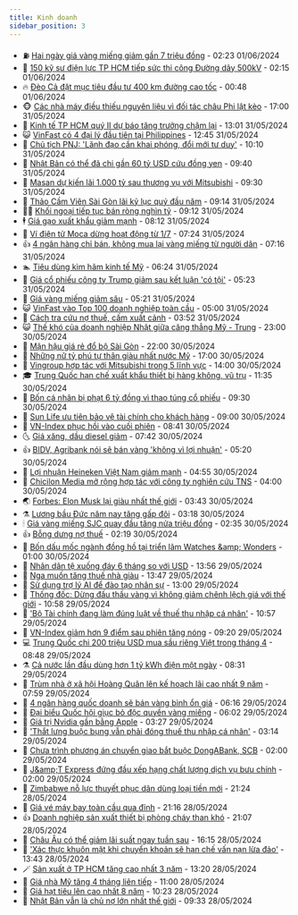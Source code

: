 ```yaml
---
title: Kinh doanh
sidebar_position: 3
---
```


<!-- vnexpress-kinh-doanh:START -->
- ⛽️ [Hai ngày giá vàng miếng giảm gần 7 triệu đồng](https://vnexpress.net/hai-ngay-gia-vang-mieng-giam-gan-7-trieu-dong-4753055.html) - 02:23 01/06/2024
- 🐲 [150 kỹ sư điện lực TP HCM tiếp sức thi công Đường dây 500kV](https://vnexpress.net/150-ky-su-dien-luc-tp-hcm-tiep-suc-thi-cong-duong-day-500kv-4752801.html) - 02:15 01/06/2024
- 🔥 [Đèo Cả đặt mục tiêu đầu tư 400 km đường cao tốc](https://vnexpress.net/deo-ca-dat-muc-tieu-dau-tu-400-km-duong-cao-toc-4752916.html) - 00:48 01/06/2024
- 🐵 [Các nhà máy điều thiếu nguyên liệu vì đối tác châu Phi lật kèo](https://vnexpress.net/cac-nha-may-dieu-thieu-nguyen-lieu-vi-doi-tac-chau-phi-lat-keo-4752958.html) - 17:00 31/05/2024
- 🦅 [Kinh tế TP HCM quý II dự báo tăng trưởng chậm lại](https://vnexpress.net/kinh-te-tp-hcm-quy-ii-du-bao-tang-truong-cham-lai-4752859.html) - 13:01 31/05/2024
- 😺 [VinFast có 4 đại lý đầu tiên tại Philippines](https://vnexpress.net/vinfast-co-4-dai-ly-dau-tien-tai-philippines-4752935.html) - 12:45 31/05/2024
- 🤩 [Chủ tịch PNJ: &#39;Lãnh đạo cần khai phóng, đổi mới tư duy&#39;](https://vnexpress.net/chu-tich-pnj-lanh-dao-can-khai-phong-doi-moi-tu-duy-4752902.html) - 10:10 31/05/2024
- 🌮 [Nhật Bản có thể đã chi gần 60 tỷ USD cứu đồng yen](https://vnexpress.net/nhat-ban-co-the-da-chi-gan-60-ty-usd-cuu-dong-yen-4752863.html) - 09:40 31/05/2024
- 🧰 [Masan dự kiến lãi 1.000 tỷ sau thương vụ với Mitsubishi](https://vnexpress.net/masan-du-kien-lai-1-000-ty-sau-thuong-vu-voi-mitsubishi-4752349.html) - 09:30 31/05/2024
- 🤔 [Thảo Cầm Viên Sài Gòn lãi kỷ lục quý đầu năm](https://vnexpress.net/thao-cam-vien-sai-gon-lai-ky-luc-quy-dau-nam-4752827.html) - 09:14 31/05/2024
- 🧑‍💻 [Khối ngoại tiếp tục bán ròng nghìn tỷ](https://vnexpress.net/chung-khoan-hom-nay-31-5-khoi-ngoai-tiep-tuc-ban-rong-nghin-ty-4752847.html) - 09:12 31/05/2024
- 🕴 [Giá gạo xuất khẩu giảm mạnh](https://vnexpress.net/gia-gao-xuat-khau-giam-manh-4752782.html) - 08:12 31/05/2024
- 🦩 [Ví điện tử Moca dừng hoạt động từ 1/7](https://vnexpress.net/vi-dien-tu-moca-dung-hoat-dong-tu-1-7-4752808.html) - 07:24 31/05/2024
- 👍 [4 ngân hàng chỉ bán, không mua lại vàng miếng từ người dân](https://vnexpress.net/big-4-ngan-hang-chi-ban-khong-mua-lai-vang-mieng-tu-nguoi-dan-4752784.html) - 07:16 31/05/2024
- 🏊 [Tiêu dùng kìm hãm kinh tế Mỹ](https://vnexpress.net/tieu-dung-kim-ham-kinh-te-my-4752718.html) - 06:24 31/05/2024
- 🤡 [Giá cổ phiếu công ty Trump giảm sau kết luận &#39;có tội&#39;](https://vnexpress.net/gia-co-phieu-cong-ty-trump-giam-sau-ket-luan-co-toi-4752771.html) - 05:23 31/05/2024
- 👀 [Giá vàng miếng giảm sâu](https://vnexpress.net/gia-vang-mieng-lao-doc-4752766.html) - 05:21 31/05/2024
- 😺 [VinFast vào Top 100 doanh nghiệp toàn cầu](https://vnexpress.net/vinfast-vao-top-100-doanh-nghiep-toan-cau-4752756.html) - 05:00 31/05/2024
- 🦣 [Cách tra cứu nợ thuế, cấm xuất cảnh](https://vnexpress.net/cach-tra-cuu-no-thue-cam-xuat-canh-4751906.html) - 03:52 31/05/2024
- 😺 [Thế khó của doanh nghiệp Nhật giữa căng thẳng Mỹ - Trung](https://vnexpress.net/the-kho-cua-doanh-nghiep-nhat-giua-cang-thang-my-trung-4752410.html) - 23:00 30/05/2024
- 💼 [Mận hậu giá rẻ đổ bộ Sài Gòn](https://vnexpress.net/man-hau-gia-re-do-bo-sai-gon-4752452.html) - 22:00 30/05/2024
- 🤗 [Những nữ tỷ phú tự thân giàu nhất nước Mỹ](https://vnexpress.net/nhung-nu-ty-phu-tu-than-giau-nhat-nuoc-my-4752294.html) - 17:00 30/05/2024
- 👀 [Vingroup hợp tác với Mitsubishi trong 5 lĩnh vực](https://vnexpress.net/vingroup-hop-tac-voi-mitsubishi-trong-5-linh-vuc-4752488.html) - 14:00 30/05/2024
- 🎓 [Trung Quốc hạn chế xuất khẩu thiết bị hàng không, vũ trụ](https://vnexpress.net/trung-quoc-han-che-xuat-khau-thiet-bi-hang-khong-vu-tru-4752485.html) - 11:35 30/05/2024
- 🗽 [Bốn cá nhân bị phạt 6 tỷ đồng vì thao túng cổ phiếu](https://vnexpress.net/bon-ca-nhan-bi-phat-6-ty-dong-vi-thao-tung-co-phieu-4752416.html) - 09:30 30/05/2024
- 🚀 [Sun Life ưu tiên bảo vệ tài chính cho khách hàng](https://vnexpress.net/sun-life-uu-tien-bao-ve-tai-chinh-cho-khach-hang-4752441.html) - 09:00 30/05/2024
- 🤗 [VN-Index phục hồi vào cuối phiên](https://vnexpress.net/chung-khoan-hom-nay-30-5-vn-index-duoc-keo-diem-vao-cuoi-phien-4752417.html) - 08:41 30/05/2024
- 🌜 [Giá xăng, dầu diesel giảm](https://vnexpress.net/gia-xang-moi-nhat-hom-nay-30-5-4752396.html) - 07:42 30/05/2024
- 👍 [BIDV, Agribank nói sẽ bán vàng &#39;không vì lợi nhuận&#39;](https://vnexpress.net/bidv-noi-se-ban-vang-khong-vi-loi-nhuan-4752332.html) - 05:20 30/05/2024
- 🤖 [Lợi nhuận Heineken Việt Nam giảm mạnh](https://vnexpress.net/loi-nhuan-heineken-viet-nam-giam-manh-4752304.html) - 04:55 30/05/2024
- 🫣 [Chicilon Media mở rộng hợp tác với công ty nghiên cứu TNS](https://vnexpress.net/chicilon-media-mo-rong-hop-tac-voi-cong-ty-nghien-cuu-tns-4752059.html) - 04:00 30/05/2024
- 🌏 [Forbes: Elon Musk lại giàu nhất thế giới](https://vnexpress.net/forbes-elon-musk-lai-giau-nhat-the-gioi-4752217.html) - 03:43 30/05/2024
- ⚗️ [Lương bầu Đức năm nay tăng gấp đôi](https://vnexpress.net/luong-bau-duc-nam-nay-tang-gap-doi-4752235.html) - 03:18 30/05/2024
- 🕯 [Giá vàng miếng SJC quay đầu tăng nửa triệu đồng](https://vnexpress.net/gia-vang-moi-nhat-hom-nay-30-5-4752228.html) - 02:35 30/05/2024
- 👍 [Bỗng dưng nợ thuế](https://vnexpress.net/bong-dung-phat-hien-no-thue-4752047.html) - 02:19 30/05/2024
- 🤠 [Bốn dấu mốc ngành đồng hồ tại triển lãm Watches &amp;amp; Wonders](https://vnexpress.net/bon-dau-moc-nganh-dong-ho-tai-trien-lam-watches-wonders-4748254.html) - 01:00 30/05/2024
- 🌊 [Nhân dân tệ xuống đáy 6 tháng so với USD](https://vnexpress.net/nhan-dan-te-xuong-day-6-thang-so-voi-usd-4752051.html) - 13:56 29/05/2024
- 🌈 [Nga muốn tăng thuế nhà giàu](https://vnexpress.net/nga-muon-tang-thue-nha-giau-4751986.html) - 13:47 29/05/2024
- 🥳 [Sử dụng trợ lý AI để đào tạo nhân sự](https://vnexpress.net/su-dung-tro-ly-ai-de-dao-tao-nhan-su-4752057.html) - 13:00 29/05/2024
- 🐻 [Thống đốc: Dừng đấu thầu vàng vì không giảm chênh lệch giá với thế giới](https://vnexpress.net/ly-do-bo-dau-thau-vang-mieng-4752038.html) - 10:58 29/05/2024
- 💫 [&#39;Bộ Tài chính đang làm đúng luật về thuế thu nhập cá nhân&#39;](https://vnexpress.net/bo-tai-chinh-dang-lam-dung-luat-ve-thue-thu-nhap-ca-nhan-4752040.html) - 10:57 29/05/2024
- 🤩 [VN-Index giảm hơn 9 điểm sau phiên tăng nóng](https://vnexpress.net/vn-index-giam-hon-9-diem-sau-phien-tang-nong-4752006.html) - 09:20 29/05/2024
- 💻 [Trung Quốc chi 200 triệu USD mua sầu riêng Việt trong tháng 4](https://vnexpress.net/trung-quoc-chi-200-trieu-usd-mua-sau-rieng-viet-trong-thang-4-4751948.html) - 08:48 29/05/2024
- ⚗️ [Cả nước lần đầu dùng hơn 1 tỷ kWh điện một ngày](https://vnexpress.net/tieu-thu-dien-lan-dau-vuot-1-ty-kwh-mot-ngay-4751965.html) - 08:31 29/05/2024
- 🌈 [Trùm nhà ở xã hội Hoàng Quân lên kế hoạch lãi cao nhất 9 năm](https://vnexpress.net/trum-nha-o-xa-hoi-hoang-quan-len-ke-hoach-lai-cao-nhat-9-nam-4751922.html) - 07:59 29/05/2024
- 🌝 [4 ngân hàng quốc doanh sẽ bán vàng bình ổn giá](https://vnexpress.net/4-ngan-hang-quoc-doanh-se-ban-vang-binh-on-gia-4751893.html) - 06:16 29/05/2024
- 🥸 [Đại biểu Quốc hội giục bỏ độc quyền vàng miếng](https://vnexpress.net/dai-bieu-quoc-hoi-giuc-bo-doc-quyen-vang-mieng-4751803.html) - 06:02 29/05/2024
- 🦆 [Giá trị Nvidia gần bằng Apple](https://vnexpress.net/gia-tri-nvidia-gan-bang-apple-4751763.html) - 03:27 29/05/2024
- 🌋 [&#39;Thắt lưng buộc bụng vẫn phải đóng thuế thu nhập cá nhân&#39;](https://vnexpress.net/that-lung-buoc-bung-van-phai-dong-thue-thu-nhap-ca-nhan-4751762.html) - 03:14 29/05/2024
- 🦍 [Chưa trình phương án chuyển giao bắt buộc DongABank, SCB](https://vnexpress.net/chua-trinh-phuong-an-chuyen-giao-bat-buoc-dongabank-scb-4751557.html) - 02:00 29/05/2024
- 🤔 [J&amp;amp;T Express đứng đầu xếp hạng chất lượng dịch vụ bưu chính](https://vnexpress.net/j-t-express-dung-dau-xep-hang-chat-luong-dich-vu-buu-chinh-4751610.html) - 02:00 29/05/2024
- 🧰 [Zimbabwe nỗ lực thuyết phục dân dùng loại tiền mới](https://vnexpress.net/zimbabwe-no-luc-thuyet-phuc-dan-dung-loai-tien-moi-4751446.html) - 21:24 28/05/2024
- 🌝 [Giá vé máy bay toàn cầu qua đỉnh](https://vnexpress.net/gia-ve-may-bay-toan-cau-qua-dinh-4751529.html) - 21:16 28/05/2024
- 👍 [Doanh nghiệp sản xuất thiết bị phòng cháy than khó](https://vnexpress.net/doanh-nghiep-san-xuat-thiet-bi-phong-chay-than-kho-4751642.html) - 21:07 28/05/2024
- 🗽 [Châu Âu có thể giảm lãi suất ngay tuần sau](https://vnexpress.net/chau-au-co-the-giam-lai-suat-ngay-tuan-sau-4751640.html) - 16:15 28/05/2024
- 🐎 [&#39;Xác thực khuôn mặt khi chuyển khoản sẽ hạn chế vấn nạn lừa đảo&#39;](https://vnexpress.net/ap-dung-sinh-trac-hoc-se-giai-quyet-can-co-van-nan-lua-dao-4751611.html) - 13:43 28/05/2024
- 🪄 [Sản xuất ở TP HCM tăng cao nhất 3 năm](https://vnexpress.net/san-xuat-o-tp-hcm-tang-cao-nhat-3-nam-4751609.html) - 13:20 28/05/2024
- 🎊 [Giá nhà Mỹ tăng 4 tháng liên tiếp](https://vnexpress.net/gia-nha-my-tang-4-thang-lien-tiep-4751568.html) - 11:00 28/05/2024
- 🗽 [Giá hạt tiêu lên cao nhất 8 năm](https://vnexpress.net/gia-hat-tieu-len-cao-nhat-8-nam-4751533.html) - 10:23 28/05/2024
- 🦩 [Nhật Bản vẫn là chủ nợ lớn nhất thế giới](https://vnexpress.net/nhat-ban-van-la-chu-no-lon-nhat-the-gioi-4751468.html) - 09:33 28/05/2024<!-- vnexpress-kinh-doanh:END -->
